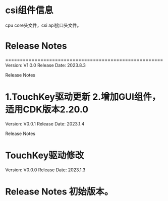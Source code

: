 # csi组件信息
cpu core头文件，csi api接口头文件。

# Release Notes
======================================================
Version: V1.0.0
Release Date: 2023.8.3

Release Notes

1.TouchKey驱动更新
2.增加GUI组件，适用CDK版本2.20.0
======================================================
Version: V0.0.1
Release Date: 2023.1.4

Release Notes

TouchKey驱动修改
======================================================
Version: V0.0.0
Release Date: 2023.1.3

Release Notes
初始版本。
======================================================